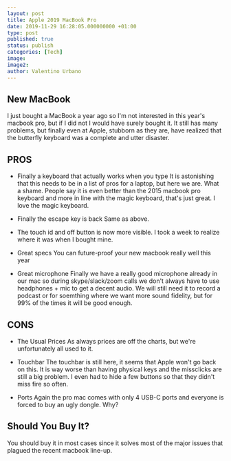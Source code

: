 ```yaml
---
layout: post
title: Apple 2019 MacBook Pro
date: 2019-11-29 16:28:05.000000000 +01:00
type: post
published: true
status: publish
categories: [Tech]
image:
image2:
author: Valentino Urbano
---
```


## New MacBook

I just bought a MacBook a year ago so I'm not interested in this year's macbook pro, but if I did not I would have surely bought it. It still has many problems, but finally even at Apple, stubborn as they are, have realized that the butterfly keyboard was a complete and utter disaster.

## PROS

- Finally a keyboard that actually works when you type
It is astonishing that this needs to be in a list of pros for a laptop, but here we are. What a shame.
People say it is even better than the 2015 macbook pro keyboard and more in line with the magic keyboard, that's just great. I love the magic keyboard.

- Finally the escape key is back
Same as above.

- The touch id and off button is now more visible. I took a week to realize where it was when I bought mine.

- Great specs
You can future-proof your new macbook really well this year

- Great microphone
Finally we have a really good microphone already in our mac so during skype/slack/zoom calls we don't always have to use headphones + mic to get a decent audio. We will still need it to record a podcast or for soemthing where we want more sound fidelity, but for 99% of the times it will be good enough.

## CONS

- The Usual Prices
As always prices are off the charts, but we're unfortunately all used to it.

- Touchbar
The touchbar is still here, it seems that Apple won't go back on this. It is way worse than having physical keys and the missclicks are still a big problem. I even had to hide a few buttons so that they didn't miss fire so often.

- Ports
Again the pro mac comes with only 4 USB-C ports and everyone is forced to buy an ugly dongle. Why?

## Should You Buy It?

You should buy it in most cases since it solves most of the major issues that plagued the recent macbook line-up.
